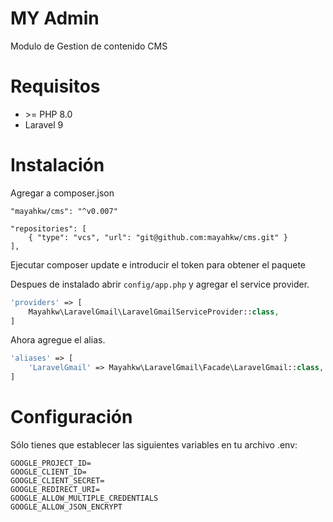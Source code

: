 # MY Admin

Modulo de Gestion de contenido CMS

# Requisitos

- \>= PHP 8.0 
- Laravel 9

# Instalación

Agregar a composer.json

```dotenv
"mayahkw/cms": "^v0.007"
```

```dotenv
"repositories": [
    { "type": "vcs", "url": "git@github.com:mayahkw/cms.git" }
],
```

Ejecutar composer update e introducir el token para obtener el paquete

Despues de instalado abrir `config/app.php` y agregar el service provider.

```php
'providers' => [
    Mayahkw\LaravelGmail\LaravelGmailServiceProvider::class,
]
```

Ahora agregue el alias.

```php
'aliases' => [
    'LaravelGmail' => Mayahkw\LaravelGmail\Facade\LaravelGmail::class,
]
```

# Configuración

Sólo tienes que establecer las siguientes variables en tu archivo .env:

```dotenv
GOOGLE_PROJECT_ID=
GOOGLE_CLIENT_ID=
GOOGLE_CLIENT_SECRET=
GOOGLE_REDIRECT_URI=
GOOGLE_ALLOW_MULTIPLE_CREDENTIALS
GOOGLE_ALLOW_JSON_ENCRYPT
```


